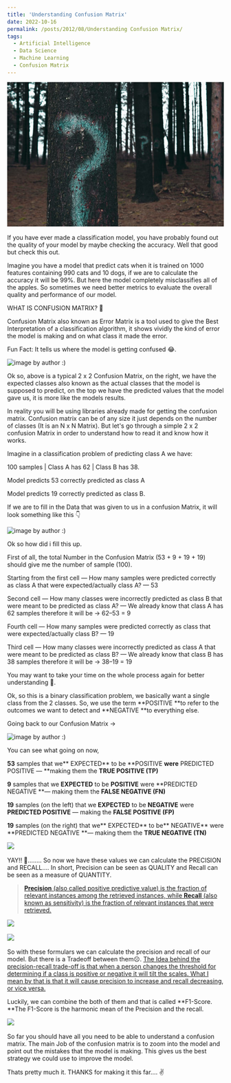 ```yaml
---
title: 'Understanding Confusion Matrix'
date: 2022-10-16
permalink: /posts/2012/08/Understanding Confusion Matrix/
tags:
  - Artificial Intelligence
  - Data Science
  - Machine Learning
  - Confusion Matrix
---
```


![confusionmatrix](/images/confusionmatrix.jpg)

If you have ever made a classification model, you have probably found out the quality of your model by maybe checking the accuracy. Well that good but check this out.

Imagine you have a model that predict cats when it is trained on 1000 features containing 990 cats and 10 dogs, if we are to calculate the accuracy it will be 99%. But here the model completely misclassifies all of the apples. So sometimes we need better metrics to evaluate the overall quality and performance of our model.

WHAT IS CONFUSION MATRIX? 🤔

Confusion Matrix also known as Error Matrix is a tool used to give the Best Interpretation of a classification algorithm, it shows vividly the kind of error the model is making and on what class it made the error.

Fun Fact: It tells us where the model is getting confused 😂.

![image by author :)](https://cdn-images-1.medium.com/max/2000/1*MH-PvfVPjgecqe14egeDOw.png)

Ok so, above is a typical 2 x 2 Confusion Matrix, on the right, we have the expected classes also known as the actual classes that the model is supposed to predict, on the top we have the predicted values that the model gave us, it is more like the models results.

In reality you will be using libraries already made for getting the confusion matrix. Confusion matrix can be of any size it just depends on the number of classes (It is an N x N Matrix). But let's go through a simple 2 x 2 confusion Matrix in order to understand how to read it and know how it works.

Imagine in a classification problem of predicting class A we have:

100 samples | Class A has 62 | Class B has 38.

Model predicts 53 correctly predicted as class A

Model predicts 19 correctly predicted as class B.

If we are to fill in the Data that was given to us in a confusion Matrix, it will look something like this 👇

![image by author :)](https://cdn-images-1.medium.com/max/2000/1*fSl6VP_J0a0yH1eY7J8M2A.png)

Ok so how did i fill this up.

First of all, the total Number in the Confusion Matrix (53 + 9 + 19 + 19) should give me the number of sample (100).

Starting from the first cell — How many samples were predicted correctly as class A that were expected/actually class A? — 53

Second cell — How many classes were incorrectly predicted as class B that were meant to be predicted as class A? — We already know that class A has 62 samples therefore it will be -> 62–53 = 9

Fourth cell — How many samples were predicted correctly as class that were expected/actually class B? — 19

Third cell — How many classes were incorrectly predicted as class A that were meant to be predicted as class B? — We already know that class B has 38 samples therefore it will be -> 38–19 = 19

You may want to take your time on the whole process again for better understanding 🙂.

Ok, so this is a binary classification problem, we basically want a single class from the 2 classes. So, we use the term **POSITIVE **to refer to the outcomes we want to detect and **NEGATIVE **to everything else.

Going back to our Confusion Matrix ->

![image by author :)](https://cdn-images-1.medium.com/max/2000/1*6QwIVM4-P4fR3O2CNJeH4Q.png)

You can see what going on now,

**53** samples that we** EXPECTED** to be **POSITIVE **were** PREDICTED POSITIVE — **making them the **TRUE POSITIVE (TP)**

**9** samples that we **EXPECTED** to be **POSITIVE** were **PREDICTED NEGATIVE **— making them the **FALSE NEGATIVE (FN)**

**19** samples (on the left) that we **EXPECTED** to be **NEGATIVE** were **PREDICTED POSITIVE** — making the **FALSE POSITIVE (FP)**

**19** samples (on the right) that we** EXPECTED** to be** NEGATIVE** were **PREDICTED NEGATIVE **— making them the **TRUE NEGATIVE (TN)**

![](https://cdn-images-1.medium.com/max/2000/1*vwfDM6M_sUDeFNIdhtD0LQ.png)

YAY!! 🤩…….. So now we have these values we can calculate the PRECISION and RECALL…. In short, Precision can be seen as QUALITY and Recall can be seen as a measure of QUANTITY.
> [**Precision** (also called positive predictive value) is the fraction of relevant instances among the retrieved instances, while **Recall** (also known as sensitivity) is the fraction of relevant instances that were retrieved.](https://en.wikipedia.org/wiki/Precision_and_recall)

![](https://cdn-images-1.medium.com/max/2000/1*K2B6uACrv6tx2o1VHahb4g.png)

![](https://cdn-images-1.medium.com/max/2000/1*j11F-nzqXZadyUhO9LtRLQ.png)

So with these formulars we can calculate the precision and recall of our model. But there is a Tradeoff between them☹️. [The Idea behind the precision-recall trade-off is that when a person changes the threshold for determining if a class is positive or negative it will tilt the scales. What I mean by that is that it will cause precision to increase and recall decreasing, or vice versa.](https://datascience-george.medium.com/the-precision-recall-trade-off-aa295faba140)

Luckily, we can combine the both of them and that is called **F1-Score. **The F1-Score is the harmonic mean of the Precision and the recall.

![](https://cdn-images-1.medium.com/max/2000/1*aJXtrtjJi51Kfbr3TBbtVw.png)

So far you should have all you need to be able to understand a confusion matrix. The main Job of the confusion matrix is to zoom into the model and point out the mistakes that the model is making. This gives us the best strategy we could use to improve the model.

Thats pretty much it. THANKS for making it this far…. ✌